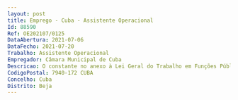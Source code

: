 ```yaml
--- 
layout: post
title: Emprego - Cuba - Assistente Operacional
Id: 88590
Ref: OE202107/0125
DataAbertura: 2021-07-06
DataFecho: 2021-07-20
Trabalho: Assistente Operacional
Empregador: Câmara Municipal de Cuba
Descricao: O constante no anexo à Lei Geral do Trabalho em Funções Públicas, ao qual corresponde o grau 1 de complexidade funcional, e de acordo com as atividades descritas no Regulamento de Organização dos Serviços Municipais de Cuba, publicado no Diário da República n.º 122, 2ª série, de 28 de junho de 2016, designadamente, higiene e limpeza dos edifícios municipais.
CodigoPostal: 7940-172 CUBA
Concelho: Cuba
Distrito: Beja
--- 
```

